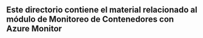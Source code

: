 ## Este directorio contiene el material relacionado al módulo de Monitoreo de Contenedores con Azure Monitor
